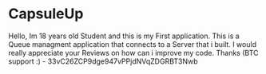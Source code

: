 # CapsuleUp
Hello, 
Im 18 years old Student and this is my First application.
This is a Queue managment application that connects to a Server that i built.
I would really appreciate your Reviews on how can i improve my code.
Thanks
(BTC support :) - 33vC26ZCP9dge947vPPjdNVqZDGRBT3Nwb
